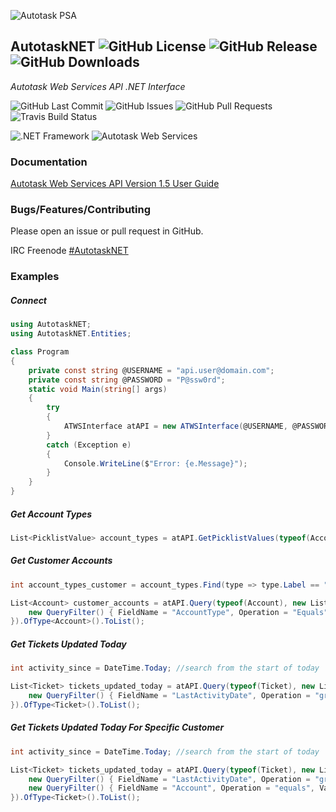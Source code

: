 ![Autotask PSA](https://www.risolv.ca/images/AutotaskPSA.png)

## AutotaskNET ![GitHub License](https://img.shields.io/github/license/risolv/AutotaskNET.svg?logo=GNU&logoColor=white&style=flat) ![GitHub Release](https://img.shields.io/github/release/risolv/AutotaskNET.svg?logo=GitHub&logoColor=white&style=flat) ![GitHub Downloads](https://img.shields.io/github/downloads/risolv/AutotaskNET/latest/total.svg?logo=GitHub&logoColor=white&style=flat)
*Autotask Web Services API .NET Interface*

![GitHub Last Commit](https://img.shields.io/github/last-commit/risolv/AutotaskNET.svg?logo=GitHub&logoColor=white&style=flat)
![GitHub Issues](https://img.shields.io/github/issues-raw/risolv/AutotaskNET.svg?logo=GitHub&logoColor=white&style=flat)
![GitHub Pull Requests](https://img.shields.io/github/issues-pr-raw/risolv/AutotaskNET.svg?logo=GitHub&logoColor=white&style=flat)
![Travis Build Status](https://img.shields.io/travis/com/risolv/AutotaskNET.svg?logo=Travis&logoColor=white&style=flat)

![.NET Framework](https://img.shields.io/badge/.NET%20Framework-4.6.1-blue.svg?logo=windows&logoColor=white)
![Autotask Web Services](https://img.shields.io/badge/Autotask%20Web%20Services%20API-1.5.14-red.svg)


### Documentation
[Autotask Web Services API Version 1.5 User Guide](https://www.autotask.net/help/Content/LinkedDOCUMENTS/WSAPI/T_WebServicesAPIv1_5.pdf)


### Bugs/Features/Contributing
Please open an issue or pull request in GitHub.

IRC Freenode [#AutotaskNET](https://webchat.freenode.net/?channels=asternet)


### Examples
##### Connect
```csharp
using AutotaskNET;
using AutotaskNET.Entities;

class Program
{
    private const string @USERNAME = "api.user@domain.com";
    private const string @PASSWORD = "P@ssw0rd";
    static void Main(string[] args)
    {
        try
        {
            ATWSInterface atAPI = new ATWSInterface(@USERNAME, @PASSWORD);
        }
        catch (Exception e)
        {
            Console.WriteLine($"Error: {e.Message}");
        }
    }
}
```

##### Get Account Types
```csharp
List<PicklistValue> account_types = atAPI.GetPicklistValues(typeof(Account), "AccountType");
```

##### Get Customer Accounts
```csharp
int account_types_customer = account_types.Find(type => type.Label == "Customer").Value;

List<Account> customer_accounts = atAPI.Query(typeof(Account), new List<QueryFilter> {
    new QueryFilter() { FieldName = "AccountType", Operation = "Equals", Value = account_types_customer }
}).OfType<Account>().ToList();
```

##### Get Tickets Updated Today
```csharp
int activity_since = DateTime.Today; //search from the start of today

List<Ticket> tickets_updated_today = atAPI.Query(typeof(Ticket), new List<QueryFilter> {
    new QueryFilter() { FieldName = "LastActivityDate", Operation = "greaterthan", Value = activity_since }
}).OfType<Ticket>().ToList();
```

##### Get Tickets Updated Today For Specific Customer
```csharp
int activity_since = DateTime.Today; //search from the start of today

List<Ticket> tickets_updated_today = atAPI.Query(typeof(Ticket), new List<QueryFilter> {
    new QueryFilter() { FieldName = "LastActivityDate", Operation = "greaterthan", Value = activity_since }
    new QueryFilter() { FieldName = "Account", Operation = "equals", Value = customer_accounts.Find(account => account.AccountName == "Customer Name").id }
}).OfType<Ticket>().ToList();


